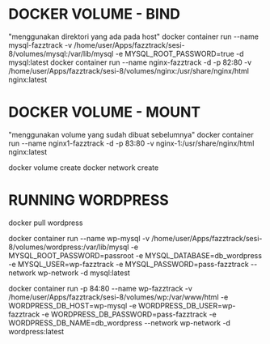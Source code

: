 DOCKER VOLUME - BIND
====================
"menggunakan direktori yang ada pada host"
docker container run --name mysql-fazztrack -v /home/user/Apps/fazztrack/sesi-8/volumes/mysql:/var/lib/mysql -e MYSQL_ROOT_PASSWORD=true -d mysql:latest
docker container run --name nginx-fazztrack -d -p 82:80 -v /home/user/Apps/fazztrack/sesi-8/volumes/nginx:/usr/share/nginx/html nginx:latest


DOCKER VOLUME - MOUNT
=====================
"menggunakan volume yang sudah dibuat sebelumnya"
docker container run --name nginx1-fazztrack -d -p 83:80 -v nginx-1:/usr/share/nginx/html nginx:latest


docker volume create <nama volume>
docker network create <nama network>


RUNNING WORDPRESS
=================
docker pull wordpress

docker container run --name wp-mysql -v /home/user/Apps/fazztrack/sesi-8/volumes/wordpress:/var/lib/mysql -e MYSQL_ROOT_PASSWORD=passroot -e MYSQL_DATABASE=db_wordpress -e MYSQL_USER=wp-fazztrack -e MYSQL_PASSWORD=pass-fazztrack --network wp-network -d mysql:latest

docker container run -p 84:80 --name wp-fazztrack -v /home/user/Apps/fazztrack/sesi-8/volumes/wp:/var/www/html -e WORDPRESS_DB_HOST=wp-mysql -e WORDPRESS_DB_USER=wp-fazztrack -e WORDPRESS_DB_PASSWORD=pass-fazztrack -e WORDPRESS_DB_NAME=db_wordpress --network wp-network -d wordpress:latest


